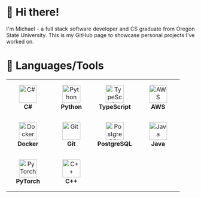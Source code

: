 # 👋 Hi there!

<div align="justify">
    I'm Michael - a full stack software developer and CS graduate from Oregon State University.  This is my GitHub page to showcase personal projects I've worked on.
</div>

# 🔧 Languages/Tools

<table>
  <tr>
      <td align="center" height="100" width="100">
      <img
        src="https://cdn.jsdelivr.net/gh/devicons/devicon/icons/csharp/csharp-original.svg"
        width="48"
        height="48"
        alt="C#"
      />
      <br /><strong>C#</strong>
    </td>
    <td align="center" height="100" width="100">
      <img
        src="https://cdn.jsdelivr.net/gh/devicons/devicon/icons/python/python-original.svg"
        width="48"
        height="48"
        alt="Python"
      />
      <br /><strong>Python</strong>
    </td>
    <td align="center" height="100" width="100">
      <img
        src="https://cdn.jsdelivr.net/gh/devicons/devicon/icons/typescript/typescript-original.svg"
        width="48"
        height="48"
        alt="TypeScript"
       />
        <br /><strong>TypeScript</strong>
    </td>    
      <td align="center" height="100" width="100">
    <img
        src="https://github.com/Mike11199/Mike11199/assets/91037796/c5d7200a-669a-4063-aedc-79dc77bea5e8"
        width="48"
        height="48"
        alt="AWS"
    />
    <br /><strong>AWS</strong>
</td>
  </tr>
  <tr>
      <td align="center" height="100" width="100">
    <img
        src="https://cdn.jsdelivr.net/gh/devicons/devicon/icons/docker/docker-original.svg"
        width="48"
        height="48"
        alt="Docker"
    />
    <br /><strong>Docker</strong>
</td>
    <td align="center" height="100" width="100">
      <img
        src="https://cdn.jsdelivr.net/gh/devicons/devicon/icons/git/git-original.svg"
        width="48"
        height="48"
        alt="Git"
      />
      <br /><strong>Git</strong>
    </td>
    <td align="center" height="100" width="100">
    <img
        src="https://cdn.jsdelivr.net/gh/devicons/devicon/icons/postgresql/postgresql-original.svg"
        width="48"
        height="48"
        alt="PostgreSQL"
    />
    <br /><strong>PostgreSQL</strong>
    </td>
    <td align="center" height="100" width="100">
      <img
        src="https://cdn.jsdelivr.net/gh/devicons/devicon/icons/java/java-original.svg"  
        width="48"
        height="48"
        alt="Java"
      />
      <br /><strong>Java</strong>
    </td>
      <tr>
          <td align="center" height="100" width="100">
    <img
        src="https://cdn.jsdelivr.net/gh/devicons/devicon/icons/pytorch/pytorch-original.svg"
        width="48"
        height="48"
        alt="PyTorch"
    />
    <br /><strong>PyTorch</strong>
</td>
    <td align="center" height="100" width="100">
      <img
        src="https://cdn.jsdelivr.net/gh/devicons/devicon/icons/cplusplus/cplusplus-original.svg"
        width="48"
        height="48"
        alt="C++"
      />
      <br /><strong>C++</strong>
    </td>
      </tr>
</table>
